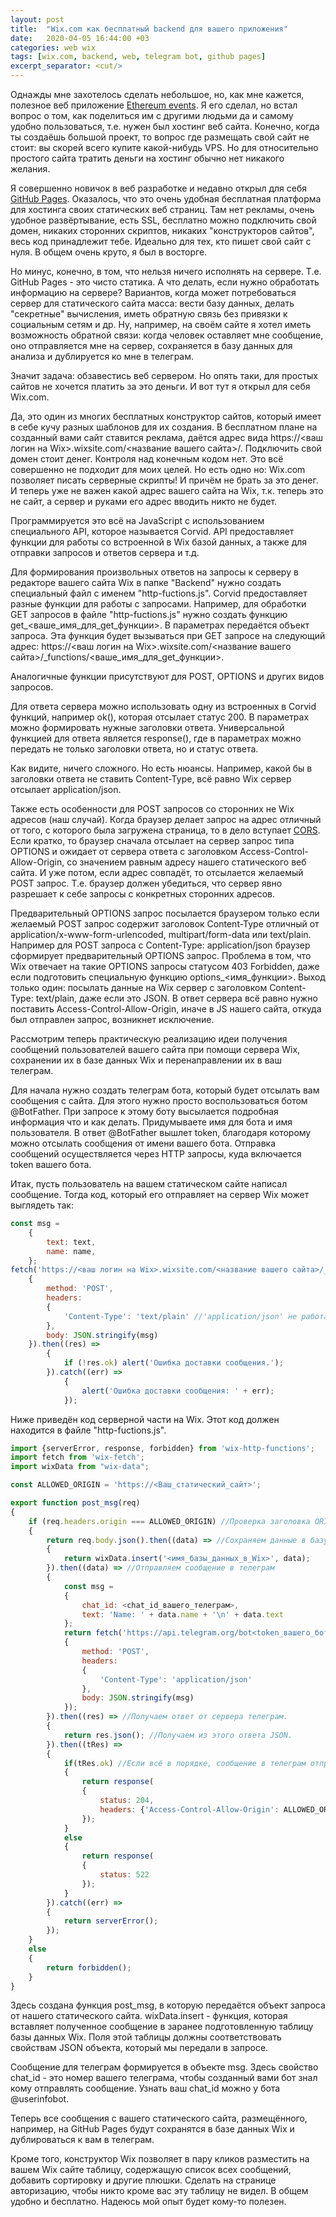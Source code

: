```yaml
---
layout: post
title:  "Wix.com как бесплатный backend для вашего приложения"
date:   2020-04-05 16:44:00 +03
categories: web wix
tags: [wix.com, backend, web, telegram bot, github pages]
excerpt_separator: <cut/>
---
```

Однажды мне захотелось сделать небольшое, но, как мне кажется, полезное веб приложение [Ethereum events](https://ethereum-events.com/).  Я его сделал, но встал вопрос о том, как поделиться им с другими людьми да и самому удобно пользоваться, т.е. нужен был хостинг веб сайта. Конечно, когда ты создаёшь большой проект, то вопрос где размещать свой сайт не стоит: вы скорей всего купите какой-нибудь VPS. Но для относительно простого сайта тратить деньги на хостинг обычно нет никакого желания.
<cut/>

Я совершенно новичок в веб разработке и недавно открыл для себя [GitHub Pages](https://pages.github.com/). Оказалось, что это очень удобная бесплатная платформа для хостинга своих статических веб страниц. Там нет рекламы, очень удобное развёртывание, есть SSL, бесплатно можно подключить свой домен, никаких сторонних скриптов, никаких "конструкторов сайтов", весь код принадлежит тебе. Идеально для тех, кто пишет свой сайт с нуля. В общем очень круто, я был в восторге.

Но минус, конечно, в том, что нельзя ничего исполнять на сервере. Т.е. GitHub Pages - это чисто статика. А что делать, если нужно обработать информацию на сервере? Вариантов, когда может потребоваться сервер для статического сайта масса: вести базу данных, делать "секретные" вычисления, иметь обратную связь без привязки к социальным сетям и др. Ну, например, на своём сайте я хотел иметь возможность обратной связи: когда человек оставляет мне сообщение, оно отправляется мне на сервер, сохраняется в базу данных для анализа и дублируется ко мне в телеграм.

Значит задача: обзавестись веб сервером. Но опять таки, для простых сайтов не хочется платить за это деньги. И вот тут я открыл для себя Wix.com.

Да, это один из многих бесплатных конструктор сайтов, который имеет в себе кучу разных шаблонов для их создания. В бесплатном плане на созданный вами сайт ставится реклама, даётся адрес вида https://&lt;ваш логин на Wix&gt;.wixsite.com/&lt;название вашего сайта&gt;/. Подключить свой домен стоит денег. Контроля над конечным кодом нет. Это всё совершенно не подходит для моих целей. Но есть одно но: Wix.com позволяет писать серверные скрипты! И причём не брать за это денег. И теперь уже не важен какой адрес вашего сайта на Wix, т.к. теперь это не сайт, а сервер и руками его адрес вводить никто не будет.

Программируется это всё на JavaScript с использованием специального API, которое называется Corvid. API предоставляет функции для работы со встроенной в Wix базой данных, а также для отправки запросов и ответов сервера и т.д.

Для формирования произвольных ответов на запросы к серверу в редакторе вашего сайта Wix в папке "Backend" нужно создать специальный файл с именем "http-fuctions.js". Corvid предоставляет разные функции для работы с запросами. Например, для обработки GET запросов в файле "http-fuctions.js" нужно создать функцию get\_&lt;ваше\_имя\_для\_get\_функции&gt;. В параметрах передаётся объект запроса. Эта функция будет вызываться при GET запросе на следующий адрес: https://&lt;ваш логин на Wix&gt;.wixsite.com/&lt;название вашего сайта&gt;/\_functions/&lt;ваше\_имя\_для\_get\_функции&gt;.

Аналогичные функции присутствуют для POST, OPTIONS и других видов запросов.

Для ответа сервера можно использовать одну из встроенных в Corvid функций, например ok(), которая отсылает статус 200. В параметрах можно формировать нужные заголовки ответа. Универсальной функцией для ответа является response(), где в параметрах можно передать не только заголовки ответа, но и статус ответа.

Как видите, ничего сложного. Но есть нюансы. Например, какой бы в заголовки ответа не ставить Content-Type, всё равно Wix сервер отсылает application/json.

Также есть особенности для POST запросов со сторонних не Wix адресов (наш случай). Когда браузер делает запрос на адрес отличный от того, с которого была загружена страница, то в дело вступает [CORS](https://developer.mozilla.org/ru/docs/Web/HTTP/CORS). Если кратко, то браузер сначала отсылает на сервер запрос типа OPTIONS и ожидает от сервера ответа с заголовком Access-Control-Allow-Origin, со значением равным адресу нашего статического веб сайта. И уже потом, если адрес совпадёт, то отсылается желаемый POST запрос. Т.е. браузер должен убедиться, что сервер явно разрешает к себе запросы с конкретных сторонних адресов.

Предварительный OPTIONS запрос посылается браузером только если желаемый POST запрос содержит заголовок Content-Type отличный от application/x-www-form-urlencoded, multipart/form-data или text/plain. Например для POST запроса с Content-Type: application/json браузер сформирует предварительный OPTIONS запрос.
Проблема в том, что Wix отвечает на такие OPTIONS запросы статусом 403 Forbidden, даже если подготовить специальную функцию options\_&lt;имя\_функции&gt;. Выход только один: посылать данные на Wix сервер с заголовком Content-Type: text/plain, даже если это JSON. В ответ сервера всё равно нужно поставить Access-Control-Allow-Origin, иначе в JS нашего сайта, откуда был отправлен запрос, возникнет исключение.

Рассмотрим теперь практическую реализацию идеи получения сообщений пользователей вашего сайта при помощи сервера Wix, сохранении их в базе данных Wix и перенаправлении их в ваш телеграм.

Для начала нужно создать телеграм бота, который будет отсылать вам сообщения с сайта. Для этого нужно просто воспользоваться ботом @BotFather. При запросе к этому боту высылается подробная информация что и как делать. Придумываете имя для бота и имя пользователя. В ответ @BotFather вышлет token, благодаря которому можно отсылать сообщения от имени вашего бота. Отправка сообщений осуществляется через HTTP запросы, куда включается token вашего бота.

Итак, пусть пользователь на вашем статическом сайте написал сообщение. Тогда код, который  его отправляет на сервер Wix может выглядеть так:

```javascript
const msg = 
    {
        text: text,
        name: name,
    };
fetch('https://<ваш логин на Wix>.wixsite.com/<название вашего сайта>/_functions/msg',
    {
        method: 'POST',
        headers:
        {
            'Content-Type': 'text/plain' //'application/json' не работает
        },
        body: JSON.stringify(msg)
    }).then((res) =>
        {
            if (!res.ok) alert('Ошибка доставки сообщения.');
        }).catch((err) =>
            {
                alert('Ошибка доставки сообщения: ' + err);
            });
```

Ниже приведён код серверной части на Wix. Этот код должен находится в файле "http-fuctions.js".

``` javascript
import {serverError, response, forbidden} from 'wix-http-functions';
import fetch from 'wix-fetch';
import wixData from "wix-data";

const ALLOWED_ORIGIN = 'https://<Ваш_статический_сайт>';

export function post_msg(req)
{
    if (req.headers.origin === ALLOWED_ORIGIN) //Проверка заголовка ORIGIN, чтобы убедиться, что запрос пришёл с ожидаемого сайта.
    {
        return req.body.json().then((data) => //Сохраняем данные в базу данных wix.
        {
            return wixData.insert('<имя_базы_данных_в_Wix>', data);
        }).then((data) => //Отправляем сообщение в телеграм
        {
            const msg = 
            {
                chat_id: <chat_id_вашего_телеграм>,
                text: 'Name: ' + data.name + '\n' + data.text
            };
            return fetch('https://api.telegram.org/bot<token_вашего_бота>/sendMessage',
            {
                method: 'POST',
                headers:
                {
                    'Content-Type': 'application/json'
                },
                body: JSON.stringify(msg)
            });
        }).then((res) => //Получаем ответ от сервера телеграм.
        {
            return res.json(); //Получаем из этого ответа JSON.
        }).then((tRes) =>
        {
            if(tRes.ok) //Если всё в порядке, сообщение в телеграм отправлено, то отправляем status 204 и CORS заголовок.
            {
                return response(
                {
                    status: 204,
                    headers: {'Access-Control-Allow-Origin': ALLOWED_ORIGIN}
                });
            }
            else
            {
                return response(
                {
                    status: 522
                });
            }
        }).catch((err) =>
        {
            return serverError();
        });
    }
    else
    {
        return forbidden();
    }
}
```

Здесь создана функция post\_msg, в которую передаётся объект запроса от нашего статического сайта. wixData.insert - функция, которая вставляет полученное сообщение в заранее подготовленную таблицу базы данных Wix. Поля этой таблицы должны соответствовать свойствам JSON объекта, который мы передали в запросе.

Сообщение для телеграм формируется в объекте msg. Здесь свойство chat\_id - это номер вашего телеграма, чтобы созданный вами бот знал кому отправлять сообщение. Узнать ваш chat\_id можно у бота @userinfobot. 

Теперь все сообщения с вашего статического сайта, размещённого, например, на GitHub Pages будут сохранятся в базе данных Wix и дублироваться к вам в телеграм.

Кроме того, конструктор Wix позволяет в пару кликов разместить на вашем Wix сайте таблицу, содержащую список всех сообщений, добавить сортировку и другие плюшки. Сделать на странице авторизацию, чтобы никто кроме вас эту таблицу не видел. В общем удобно и бесплатно. Надеюсь мой опыт будет кому-то полезен.